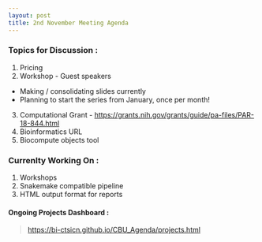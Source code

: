 ```yaml
---
layout: post
title: 2nd November Meeting Agenda
---
```

### Topics for Discussion :
1. Pricing 
2. Workshop - Guest speakers 
- Making / consolidating slides currently
- Planning to start the series from January, once per month!

3. Computational Grant - https://grants.nih.gov/grants/guide/pa-files/PAR-18-844.html
4. Bioinformatics URL 
5. Biocompute objects tool

### Currenlty Working On :
1. Workshops
2. Snakemake compatible pipeline 
3. HTML output format for reports

#### Ongoing Projects Dashboard :

> https://bi-ctsicn.github.io/CBU_Agenda/projects.html

